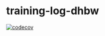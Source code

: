# training-log-dhbw
[![codecov](https://codecov.io/gh/nf3lix/training-log-dhbw/branch/master/graph/badge.svg?token=QUU77PMUOH)](https://codecov.io/gh/nf3lix/training-log-dhbw)
